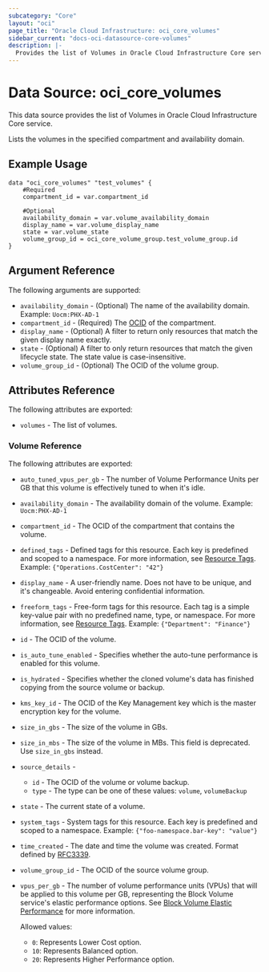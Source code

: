 ```yaml
---
subcategory: "Core"
layout: "oci"
page_title: "Oracle Cloud Infrastructure: oci_core_volumes"
sidebar_current: "docs-oci-datasource-core-volumes"
description: |-
  Provides the list of Volumes in Oracle Cloud Infrastructure Core service
---
```


# Data Source: oci_core_volumes
This data source provides the list of Volumes in Oracle Cloud Infrastructure Core service.

Lists the volumes in the specified compartment and availability domain.


## Example Usage

```hcl
data "oci_core_volumes" "test_volumes" {
	#Required
	compartment_id = var.compartment_id

	#Optional
	availability_domain = var.volume_availability_domain
	display_name = var.volume_display_name
	state = var.volume_state
	volume_group_id = oci_core_volume_group.test_volume_group.id
}
```

## Argument Reference

The following arguments are supported:

* `availability_domain` - (Optional) The name of the availability domain.  Example: `Uocm:PHX-AD-1` 
* `compartment_id` - (Required) The [OCID](https://docs.cloud.oracle.com/iaas/Content/General/Concepts/identifiers.htm) of the compartment.
* `display_name` - (Optional) A filter to return only resources that match the given display name exactly. 
* `state` - (Optional) A filter to only return resources that match the given lifecycle state.  The state value is case-insensitive. 
* `volume_group_id` - (Optional) The OCID of the volume group.


## Attributes Reference

The following attributes are exported:

* `volumes` - The list of volumes.

### Volume Reference

The following attributes are exported:

* `auto_tuned_vpus_per_gb` - The number of Volume Performance Units per GB that this volume is effectively tuned to when it's idle. 
* `availability_domain` - The availability domain of the volume.  Example: `Uocm:PHX-AD-1` 
* `compartment_id` - The OCID of the compartment that contains the volume.
* `defined_tags` - Defined tags for this resource. Each key is predefined and scoped to a namespace. For more information, see [Resource Tags](https://docs.cloud.oracle.com/iaas/Content/General/Concepts/resourcetags.htm).  Example: `{"Operations.CostCenter": "42"}` 
* `display_name` - A user-friendly name. Does not have to be unique, and it's changeable. Avoid entering confidential information. 
* `freeform_tags` - Free-form tags for this resource. Each tag is a simple key-value pair with no predefined name, type, or namespace. For more information, see [Resource Tags](https://docs.cloud.oracle.com/iaas/Content/General/Concepts/resourcetags.htm).  Example: `{"Department": "Finance"}` 
* `id` - The OCID of the volume.
* `is_auto_tune_enabled` - Specifies whether the auto-tune performance is enabled for this volume. 
* `is_hydrated` - Specifies whether the cloned volume's data has finished copying from the source volume or backup.
* `kms_key_id` - The OCID of the Key Management key which is the master encryption key for the volume.
* `size_in_gbs` - The size of the volume in GBs.
* `size_in_mbs` - The size of the volume in MBs. This field is deprecated. Use `size_in_gbs` instead.
* `source_details` - 
	* `id` - The OCID of the volume or volume backup.
	* `type` - The type can be one of these values: `volume`, `volumeBackup`
* `state` - The current state of a volume.
* `system_tags` - System tags for this resource. Each key is predefined and scoped to a namespace. Example: `{"foo-namespace.bar-key": "value"}` 
* `time_created` - The date and time the volume was created. Format defined by [RFC3339](https://tools.ietf.org/html/rfc3339).
* `volume_group_id` - The OCID of the source volume group.
* `vpus_per_gb` - The number of volume performance units (VPUs) that will be applied to this volume per GB, representing the Block Volume service's elastic performance options. See [Block Volume Elastic Performance](https://docs.cloud.oracle.com/iaas/Content/Block/Concepts/blockvolumeelasticperformance.htm) for more information.

	Allowed values:
	* `0`: Represents Lower Cost option.
	* `10`: Represents Balanced option.
	* `20`: Represents Higher Performance option. 

